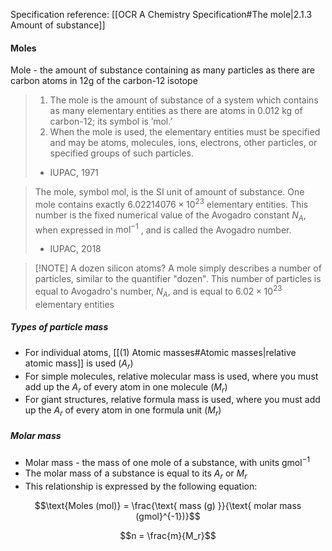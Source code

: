 Specification reference: [[OCR A Chemistry Specification#The mole|2.1.3 Amount of substance]]
#### Moles
Mole - the amount of substance containing as many particles as there are carbon atoms in 12g of the carbon-12 isotope

> 1. The mole is the amount of substance of a system which contains as many elementary entities as there are atoms in 0.012 kg of carbon-12; its symbol is ’mol.’  
> 2. When the mole is used, the elementary entities must be specified and may be atoms, molecules, ions, electrons, other particles, or specified groups of such particles.
> - IUPAC, 1971

> The mole, symbol mol, is the SI unit of amount of substance. One mole contains exactly $6.02214076 \times 10^{23}$ elementary entities. This number is the fixed numerical value of the Avogadro constant $N_A$, when expressed in $\text{mol}^{-1}$ , and is called the Avogadro number.
> - IUPAC, 2018


> [!NOTE] A dozen silicon atoms?
> A mole simply describes a number of particles, similar to the quantifier "dozen". This number of particles is equal to Avogadro's number, $N_A$, and is equal to $6.02 \times 10^{23}$ elementary entities

##### Types of particle mass
- For individual atoms, [[(1) Atomic masses#Atomic masses|relative atomic mass]] is used ($A_r$)
- For simple molecules, relative molecular mass is used, where you must add up the $A_r$ of every atom in one molecule ($M_r$)
- For giant structures, relative formula mass is used, where you must add up the $A_r$ of every atom in one formula unit ($M_r$)

##### Molar mass
- Molar mass - the mass of one mole of a substance, with units $\text{gmol}^{-1}$ 
- The molar mass of a substance is equal to its $A_r$ or $M_r$ 
- This relationship is expressed by the following equation:

$$\text{Moles (mol)} = \frac{\text{ mass (g) }}{\text{ molar mass (gmol}^{-1})}$$

$$n = \frac{m}{M_r}$$